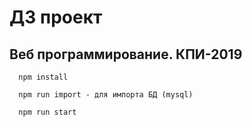 # ДЗ проект
## Веб программирование. КПИ-2019

```
  npm install

  npm run import - для импорта БД (mysql)

  npm run start
```